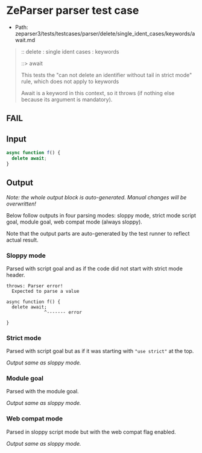 # ZeParser parser test case

- Path: zeparser3/tests/testcases/parser/delete/single_ident_cases/keywords/await.md

> :: delete : single ident cases : keywords
>
> ::> await
>
> This tests the "can not delete an identifier without tail in strict mode" rule, which does not apply to keywords
>
> Await is a keyword in this context, so it throws (if nothing else because its argument is mandatory).

## FAIL

## Input

`````js
async function f() {
  delete await;
}
`````

## Output

_Note: the whole output block is auto-generated. Manual changes will be overwritten!_

Below follow outputs in four parsing modes: sloppy mode, strict mode script goal, module goal, web compat mode (always sloppy).

Note that the output parts are auto-generated by the test runner to reflect actual result.

### Sloppy mode

Parsed with script goal and as if the code did not start with strict mode header.

`````
throws: Parser error!
  Expected to parse a value

async function f() {
  delete await;
              ^------- error

}
`````

### Strict mode

Parsed with script goal but as if it was starting with `"use strict"` at the top.

_Output same as sloppy mode._

### Module goal

Parsed with the module goal.

_Output same as sloppy mode._

### Web compat mode

Parsed in sloppy script mode but with the web compat flag enabled.

_Output same as sloppy mode._
